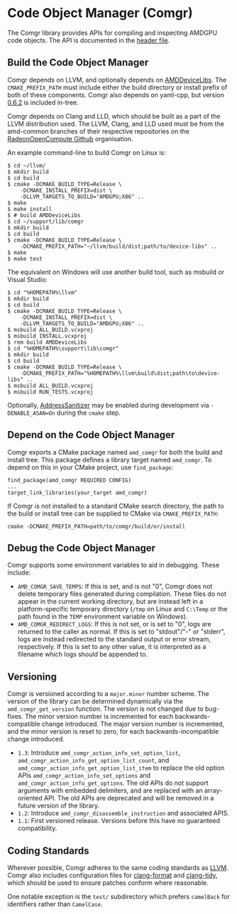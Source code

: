 Code Object Manager (Comgr)
===========================

The Comgr library provides APIs for compiling and inspecting AMDGPU code
objects. The API is documented in the [header file](include/amd_comgr.h).

Build the Code Object Manager
-----------------------------

Comgr depends on LLVM, and optionally depends on
[AMDDeviceLibs](https://github.com/RadeonOpenCompute/ROCm-Device-Libs). The
`CMAKE_PREFIX_PATH` must include either the build directory or install prefix
of both of these components. Comgr also depends on yaml-cpp, but version
[0.6.2](https://github.com/jbeder/yaml-cpp/releases/tag/yaml-cpp-0.6.2) is
included in-tree.

Comgr depends on Clang and LLD, which should be built as a part of the LLVM
distribution used. The LLVM, Clang, and LLD used must be from the amd-common
branches of their respective repositories on the [RadeonOpenCompute
Github](https://github.com/RadeonOpenCompute) organisation.

An example command-line to build Comgr on Linux is:

    $ cd ~/llvm/
    $ mkdir build
    $ cd build
    $ cmake -DCMAKE_BUILD_TYPE=Release \
        -DCMAKE_INSTALL_PREFIX=dist \
        -DLLVM_TARGETS_TO_BUILD="AMDGPU;X86" ..
    $ make
    $ make install
    $ # build AMDDeviceLibs
    $ cd ~/support/lib/comgr
    $ mkdir build
    $ cd build
    $ cmake -DCMAKE_BUILD_TYPE=Release \
        -DCMAKE_PREFIX_PATH="~/llvm/build/dist;path/to/device-libs" ..
    $ make
    $ make test

The equivalent on Windows will use another build tool, such as msbuild or
Visual Studio:

    $ cd "%HOMEPATH%\llvm"
    $ mkdir build
    $ cd build
    $ cmake -DCMAKE_BUILD_TYPE=Release \
        -DCMAKE_INSTALL_PREFIX=dist \
        -DLLVM_TARGETS_TO_BUILD="AMDGPU;X86" ..
    $ msbuild ALL_BUILD.vcxproj
    $ msbuild INSTALL.vcxproj
    $ rem build AMDDeviceLibs
    $ cd "%HOMEPATH%\support\lib\comgr"
    $ mkdir build
    $ cd build
    $ cmake -DCMAKE_BUILD_TYPE=Release \
        -DCMAKE_PREFIX_PATH="%HOMEPATH%\llvm\build\dist;path\to\device-libs" ..
    $ msbuild ALL_BUILD.vcxproj
    $ msbuild RUN_TESTS.vcxproj

Optionally,
[AddressSanitizer](https://github.com/google/sanitizers/wiki/AddressSanitizer)
may be enabled during development via `-DENABLE_ASAN=On` during the `cmake`
step.

Depend on the Code Object Manager
---------------------------------

Comgr exports a CMake package named `amd_comgr` for both the build and install
tree. This package defines a library target named `amd_comgr`. To depend on
this in your CMake project, use `find_package`:

    find_package(amd_comgr REQUIRED CONFIG)
    ...
    target_link_libraries(your_target amd_comgr)

If Comgr is not installed to a standard CMake search directory, the path to the
build or install tree can be supplied to CMake via `CMAKE_PREFIX_PATH`:

    cmake -DCMAKE_PREFIX_PATH=path/to/comgr/build/or/install

Debug the Code Object Manager
-----------------------------

Comgr supports some environment variables to aid in debugging. These include:

* `AMD_COMGR_SAVE_TEMPS`: If this is set, and is not "0", Comgr does not delete
  temporary files generated during compilation. These files do not appear in
  the current working directory, but are instead left in a platform-specific
  temporary directory (`/tmp` on Linux and `C:\Temp` or the path found in the
  `TEMP` environment variable on Windows).
* `AMD_COMGR_REDIRECT_LOGS`: If this is not set, or is set to "0", logs are
  returned to the caller as normal. If this is set to "stdout"/"-" or "stderr",
  logs are instead redirected to the standard output or error stream,
  respectively. If this is set to any other value, it is interpreted as a
  filename which logs should be appended to.

Versioning
----------

Comgr is versioned according to a `major.minor` number scheme. The version of
the library can be determined dynamically via the `amd_comgr_get_version`
function. The version is not changed due to bug-fixes. The minor version number
is incremented for each backwards-compatible change introduced. The major
version number is incremented, and the minor version is reset to zero, for each
backwards-incompatible change introduced.

* `1.3`: Introduce `amd_comgr_action_info_set_option_list`,
  `amd_comgr_action_info_get_option_list_count`, and
  `amd_comgr_action_info_get_option_list_item` to replace the old option APIs
  `amd_comgr_action_info_set_options` and `amd_comgr_action_info_get_options`.
  The old APIs do not support arguments with embedded delimiters, and are
  replaced with an array-oriented API. The old APIs are deprecated and will be
  removed in a future version of the library.
* `1.2`: Introduce `amd_comgr_disassemble_instruction` and associated APIS.
* `1.1`: First versioned release. Versions before this have no guaranteed
  compatibility.

Coding Standards
----------------

Wherever possible, Comgr adheres to the same coding standards as
[LLVM](https://llvm.org/docs/CodingStandards.html). Comgr also includes
configuration files for
[clang-format](https://clang.llvm.org/docs/ClangFormat.html) and
[clang-tidy](https://clang.llvm.org/extra/clang-tidy/), which should be used to
ensure patches conform where reasonable.

One notable exception is the `test/` subdirectory which prefers `camelBack` for
identifiers rather than `CamelCase`.
